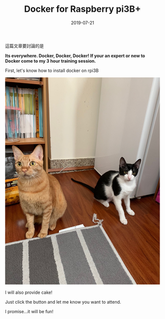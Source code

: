 ﻿---
layout: post

#event information
title:  "Docker for Raspberry pi3B+"
cover: "http://blog.jetbrains.com/phpstorm/files/2015/10/large_v-trans.png"
date:   2019-07-21
start_time: "09:00"
end_time: "12:00"

#event organiser details
organiser: "Schofie Chen"
organiser_email: "weicc80720@gmail.com"
organiser_name : "Schofie Chen"



---

這篇文章要討論的是

**Its everywhere. Docker, Docker, Docker! If your an expert or new to Docker come to my 3 hour training session.**

First, let's know how to install docker on rpi3B

![GITHUB]( https://raw.githubusercontent.com/SchofieChen/SchofieChen.github.io/master/_picture/Cat03.jpg "She is my daughter")


I will also provide cake!


Just click the button and let me know you want to attend.

I promise...it will be fun!
